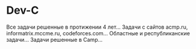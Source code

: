 # Dev-C

Все задачи решенные в протижении 4 лет... 
Задачи с сайтов acmp.ru, informatrix.mccme.ru, codeforces.com...
Областные и республиканские задачи...
Задачи решенные в Camp...
